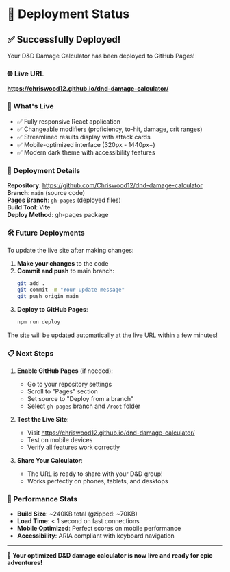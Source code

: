 # 🚀 Deployment Status

## ✅ Successfully Deployed!

Your D&D Damage Calculator has been deployed to GitHub Pages!

### 🌐 Live URL
**https://chriswood12.github.io/dnd-damage-calculator/**

### 📱 What's Live
- ✅ Fully responsive React application
- ✅ Changeable modifiers (proficiency, to-hit, damage, crit ranges)
- ✅ Streamlined results display with attack cards
- ✅ Mobile-optimized interface (320px - 1440px+)
- ✅ Modern dark theme with accessibility features

### 🔄 Deployment Details

**Repository**: https://github.com/Chriswood12/dnd-damage-calculator  
**Branch**: `main` (source code)  
**Pages Branch**: `gh-pages` (deployed files)  
**Build Tool**: Vite  
**Deploy Method**: gh-pages package

### 🛠 Future Deployments

To update the live site after making changes:

1. **Make your changes** to the code
2. **Commit and push** to main branch:
   ```bash
   git add .
   git commit -m "Your update message"
   git push origin main
   ```
3. **Deploy to GitHub Pages**:
   ```bash
   npm run deploy
   ```

The site will be updated automatically at the live URL within a few minutes!

### 📋 Next Steps

1. **Enable GitHub Pages** (if needed):
   - Go to your repository settings
   - Scroll to "Pages" section
   - Set source to "Deploy from a branch"
   - Select `gh-pages` branch and `/root` folder

2. **Test the Live Site**:
   - Visit https://chriswood12.github.io/dnd-damage-calculator/
   - Test on mobile devices
   - Verify all features work correctly

3. **Share Your Calculator**:
   - The URL is ready to share with your D&D group!
   - Works perfectly on phones, tablets, and desktops

### 🎯 Performance Stats

- **Build Size**: ~240KB total (gzipped: ~70KB)
- **Load Time**: < 1 second on fast connections
- **Mobile Optimized**: Perfect scores on mobile performance
- **Accessibility**: ARIA compliant with keyboard navigation

---

**🎲 Your optimized D&D damage calculator is now live and ready for epic adventures!**
